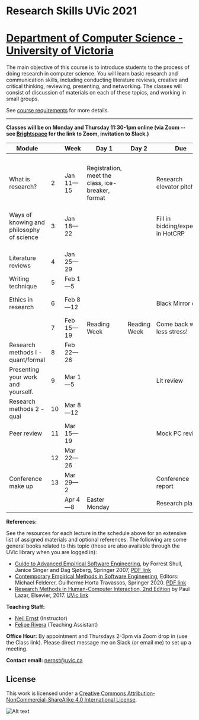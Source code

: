 # Research Skills UVic 2021

# [Department of Computer Science - University of Victoria](http://www.csc.uvic.ca/)

The main objective of this course is to introduce students to the process of doing research in computer science. You will learn basic research and communication skills, including conducting literature reviews, creative and critical thinking, reviewing, presenting, and networking. The classes will consist of discussion of materials on each of these topics, and working in small groups.

See [course requirements](requirements.md) for more details.

---

**Classes will be on Monday and Thursday 11:30-1pm online (via Zoom -- see [Brightspace]() for the link to Zoom, invitation to Slack.)**


| **Module**                                |    | **Week**  | **Day 1**                                         | **Day 2**    | **Due**                             | **Offline activities**                                                                        |                                                                                                                                                                                                            |
| ----------------------------------------- | -- | --------- | ------------------------------------------------- | ------------ | ----------------------------------- | --------------------------------------------------------------------------------------------- | ---------------------------------------------------------------------------------------------------------------------------------------------------------------------------------------------------------- |
|                                           |    |           |                                                   |              |                                     | Reading before class                                                                          |                                                                                                                                                                                                            |
| What is research?                         | 2  | Jan 11—15 | Registration, meet the class, ice-breaker, format |              | Research elevator pitch             | Hamming                                                                                       |                                                                                                                                                                                                            |
| Ways of knowing and philosophy of science | 3  | Jan 18—22 |                                                   |              | Fill in bidding/expertise in HotCRP | Guide to Empirical SE chapter; ABCs;                                                          | [https://www.aesanetwork.org/research-onion-a-systematic-approach-to-designing-research-methodology/](https://www.aesanetwork.org/research-onion-a-systematic-approach-to-designing-research-methodology/) |
| Literature reviews                        | 4  | Jan 25—29 |                                                   |              |                                     | Kitchenham, SLRs                                                                              |                                                                                                                                                                                                            |
| Writing technique                         | 5  | Feb 1—5   |                                                   |              |                                     | Read Schimel                                                                                  |                                                                                                                                                                                                            |
| Ethics in research                        | 6  | Feb 8—12  |                                                   |              | Black Mirror ex                     | Do the Tri Council certificate [https://tcps2core.ca/register](https://tcps2core.ca/register) | [https://doi.org/10.1145/3236024.3264833](https://doi.org/10.1145/3236024.3264833)                                                                                                                         |
|                                           | 7  | Feb 15—19 | Reading Week                                      | Reading Week | Come back with less stress!         |                                                                                               |                                                                                                                                                                                                            |
| Research methods I - quant/formal         | 8  | Feb 22—26 |                                                   |              |                                     | Examples of different approaches. Seminal papers.                                             |                                                                                                                                                                                                            |
| Presenting your work and yourself.        | 9  | Mar 1—5   |                                                   |              | Lit review                          | Ben Hermann, how to market. Marketing for scientists.                                         |                                                                                                                                                                                                            |
| Research methods 2 - qual                 | 10 | Mar 8—12  |                                                   |              |                                     |                                                                                               |                                                                                                                                                                                                            |
| Peer review                               | 11 | Mar 15—19 |                                                   |              | Mock PC reviews                     |                                                                                               |                                                                                                                                                                                                            |
|                                           | 12 | Mar 22—26 |                                                   |              |                                     |                                                                                               |                                                                                                                                                                                                            |
| Conference make up                        | 13 | Mar 29—2  |                                                   |              | Conference report                   |                                                                                               |                                                                                                                                                                                                            |
|                                           |    | Apr 4—8   | Easter Monday                                     |              | Research plan                       |                                                                                               |                                                                                                                                                                                                            |

**References:**

See the resources for each lecture in the schedule above for an extensive list of assigned materials and optional references. The following are some general books related to this topic (these are also available through the UVic library when you are logged in):

- [Guide to Advanced Empirical Software Engineering](https://link.springer.com/book/10.1007/978-1-84800-044-5), by Forrest Shull, Janice Singer and Dag Sjøberg, Springer 2007, [PDF link](https://link.springer.com/content/pdf/10.1007%2F978-1-84800-044-5.pdf)
- [Contemporary Empirical Methods in Software Engineering](https://link.springer.com/book/10.1007/978-3-030-32489-6), Editors: Michael Felderer, Guilherme Horta Travassos, Springer 2020. [PDF link](https://link.springer.com/content/pdf/10.1007%2F978-3-030-32489-6.pdf)
- [Research Methods in Human-Computer Interaction, 2nd Edition](https://www.elsevier.com/books/research-methods-in-human-computer-interaction/lazar/978-0-12-805390-4) by Paul Lazar, Elsevier, 2017. [UVic link](http://tinyurl.com/y2jtrkd2)

**Teaching Staff:**

- [Neil Ernst](https://www.neilernst.net/) (Instructor)
- [Felipe Rivera](http://lfrivera.com/) (Teaching Assistant)

**Office Hour:** By appointment and Thursdays 2-3pm via Zoom drop in (use the Class link).
Please direct message me on Slack (or email me) to set up a meeting.

**Contact email:** [nernst@uvic.ca](mailto:nernst@uvic.ca)


## License

This work is licensed under a [Creative Commons Attribution-NonCommercial-ShareAlike 4.0 International License](http://creativecommons.org/licenses/by-nc-sa/4.0/).

![Alt text](https://i.creativecommons.org/l/by-nc-sa/4.0/88x31.png "Creative Commons Attribution-NonCommercial-ShareAlike 4.0 International License")
